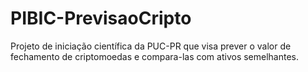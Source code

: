 # PIBIC-PrevisaoCripto
Projeto de iniciação científica da PUC-PR que visa prever o valor de fechamento de criptomoedas e compara-las com ativos semelhantes.
